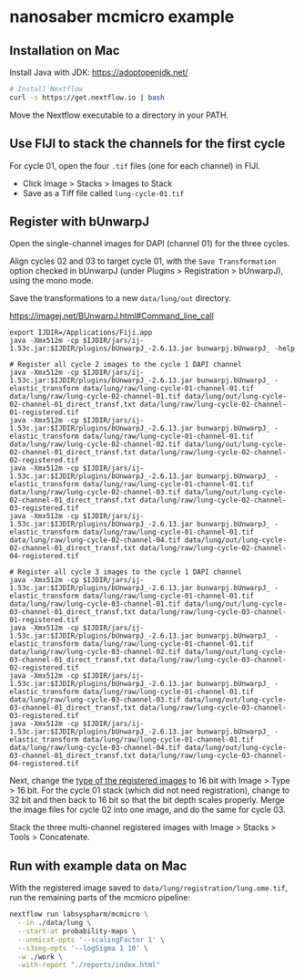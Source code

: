 # nanosaber mcmicro example


## Installation on Mac

Install Java with JDK: https://adoptopenjdk.net/

```sh
# Install Nextflow
curl -s https://get.nextflow.io | bash
```

Move the Nextflow executable to a directory in your PATH.

## Use FIJI to stack the channels for the first cycle

For cycle 01, open the four `.tif` files (one for each channel) in FIJI.
- Click Image > Stacks > Images to Stack
- Save as a Tiff file called `lung-cycle-01.tif`

## Register with bUnwarpJ

Open the single-channel images for DAPI (channel 01) for the three cycles.

Align cycles 02 and 03 to target cycle 01, with the `Save Transformation` option checked in bUnwarpJ (under Plugins > Registration > bUnwarpJ), using the mono mode.

Save the transformations to a new `data/lung/out` directory.

https://imagej.net/BUnwarpJ.html#Command_line_call

```
export IJDIR=/Applications/Fiji.app
java -Xmx512m -cp $IJDIR/jars/ij-1.53c.jar:$IJDIR/plugins/bUnwarpJ_-2.6.13.jar bunwarpj.bUnwarpJ_ -help

# Register all cycle 2 images to the cycle 1 DAPI channel
java -Xmx512m -cp $IJDIR/jars/ij-1.53c.jar:$IJDIR/plugins/bUnwarpJ_-2.6.13.jar bunwarpj.bUnwarpJ_ -elastic_transform data/lung/raw/lung-cycle-01-channel-01.tif data/lung/raw/lung-cycle-02-channel-01.tif data/lung/out/lung-cycle-02-channel-01_direct_transf.txt data/lung/raw/lung-cycle-02-channel-01-registered.tif
java -Xmx512m -cp $IJDIR/jars/ij-1.53c.jar:$IJDIR/plugins/bUnwarpJ_-2.6.13.jar bunwarpj.bUnwarpJ_ -elastic_transform data/lung/raw/lung-cycle-01-channel-01.tif data/lung/raw/lung-cycle-02-channel-02.tif data/lung/out/lung-cycle-02-channel-01_direct_transf.txt data/lung/raw/lung-cycle-02-channel-02-registered.tif
java -Xmx512m -cp $IJDIR/jars/ij-1.53c.jar:$IJDIR/plugins/bUnwarpJ_-2.6.13.jar bunwarpj.bUnwarpJ_ -elastic_transform data/lung/raw/lung-cycle-01-channel-01.tif data/lung/raw/lung-cycle-02-channel-03.tif data/lung/out/lung-cycle-02-channel-01_direct_transf.txt data/lung/raw/lung-cycle-02-channel-03-registered.tif
java -Xmx512m -cp $IJDIR/jars/ij-1.53c.jar:$IJDIR/plugins/bUnwarpJ_-2.6.13.jar bunwarpj.bUnwarpJ_ -elastic_transform data/lung/raw/lung-cycle-01-channel-01.tif data/lung/raw/lung-cycle-02-channel-04.tif data/lung/out/lung-cycle-02-channel-01_direct_transf.txt data/lung/raw/lung-cycle-02-channel-04-registered.tif

# Register all cycle 3 images to the cycle 1 DAPI channel
java -Xmx512m -cp $IJDIR/jars/ij-1.53c.jar:$IJDIR/plugins/bUnwarpJ_-2.6.13.jar bunwarpj.bUnwarpJ_ -elastic_transform data/lung/raw/lung-cycle-01-channel-01.tif data/lung/raw/lung-cycle-03-channel-01.tif data/lung/out/lung-cycle-03-channel-01_direct_transf.txt data/lung/raw/lung-cycle-03-channel-01-registered.tif
java -Xmx512m -cp $IJDIR/jars/ij-1.53c.jar:$IJDIR/plugins/bUnwarpJ_-2.6.13.jar bunwarpj.bUnwarpJ_ -elastic_transform data/lung/raw/lung-cycle-01-channel-01.tif data/lung/raw/lung-cycle-03-channel-02.tif data/lung/out/lung-cycle-03-channel-01_direct_transf.txt data/lung/raw/lung-cycle-03-channel-02-registered.tif
java -Xmx512m -cp $IJDIR/jars/ij-1.53c.jar:$IJDIR/plugins/bUnwarpJ_-2.6.13.jar bunwarpj.bUnwarpJ_ -elastic_transform data/lung/raw/lung-cycle-01-channel-01.tif data/lung/raw/lung-cycle-03-channel-03.tif data/lung/out/lung-cycle-03-channel-01_direct_transf.txt data/lung/raw/lung-cycle-03-channel-03-registered.tif
java -Xmx512m -cp $IJDIR/jars/ij-1.53c.jar:$IJDIR/plugins/bUnwarpJ_-2.6.13.jar bunwarpj.bUnwarpJ_ -elastic_transform data/lung/raw/lung-cycle-01-channel-01.tif data/lung/raw/lung-cycle-03-channel-04.tif data/lung/out/lung-cycle-03-channel-01_direct_transf.txt data/lung/raw/lung-cycle-03-channel-04-registered.tif
```

Next, change the [type of the registered images](https://imagej.net/BUnwarpJ.html#My_result_images_are_32-bit_although_my_input_images_are_8-bit.2C_is_that_a_bug.3F) to 16 bit with Image > Type > 16 bit. For the cycle 01 stack (which did not need registration), change to 32 bit and then back to 16 bit so that the bit depth scales properly.
Merge the image files for cycle 02 into one image, and do the same for cycle 03.

Stack the three multi-channel registered images with Image > Stacks > Tools > Concatenate.

## Run with example data on Mac

With the registered image saved to `data/lung/registration/lung.ome.tif`, run the remaining parts of the mcmicro pipeline:

```sh
nextflow run labsyspharm/mcmicro \
  --in ./data/lung \
  --start-at probability-maps \
  --unmicst-opts '--scalingFactor 1' \
  --s3seg-opts '--logSigma 1 10' \
  -w ./work \
  -with-report "./reports/index.html"
```

<!--

## Installation on O2

```sh
# Load Java
module load java/jdk-1.8u112
# Install Nextflow
curl -s https://get.nextflow.io | bash
# Move Nextflow executable to a directory in your PATH
mv nextflow ~/software/bin/nextflow
```

Check that the installed tools work:

```sh
which java
which nextflow
java -version
nextflow -version
```

## Run with example data on O2

Use the nextflow pipeline to download the example files:

```sh
mkdir -p ~/scratch/nanosaber-mcmicro
nextflow run labsyspharm/mcmicro/exemplar.nf --name exemplar-001 --path ~/scratch/nanosaber-mcmicro
```

Run the pipeline:
```sh
nextflow run labsyspharm/mcmicro --in ~/scratch/nanosaber-mcmicro/exemplar-001 -w ~/scratch/nanosaber-mcmicro/work -c ~/research/nanosaber-mcmicro/mk596.config -with-report "~/scratch/nanosaber-mcmicro/reports/$USER-$(date -Is).html"
```

## Troubleshoot singularity on O2

When using the pipeline on O2, you may run into this error: `singularity image is not in an allowed configured path`

To fix, locate the singularity image in `~/scratch/nanosaber-mcmicro/singularity/` and submit it for [automated testing](https://wiki.rc.hms.harvard.edu/display/O2/Running+Singularity+Containers+in+O2):

```sh
# Change to a singularity image extension recognized by O2
mv ~/scratch/nanosaber-mcmicro/singularity/labsyspharm-ashlar-1.13.0.img ~/scratch/nanosaber-mcmicro/singularity/labsyspharm-ashlar-1.13.0.sif
# Submit the image
module load csubmitter/latest
csubmitter --name labsyspharm-ashlar-1.13.0 --image-path /n/scratch3/users/m/mk596/nanosaber-mcmicro/singularity/labsyspharm-ashlar-1.13.0.sif
# Check the status
csubmitter --status
# When done processing, locate the verified image
ls /n/app/singularity/containers/mk596
```

To pull all of the other containers and submit:


```sh
cd ~/scratch/nanosaber-mcmicro/singularity

# illumination
singularity pull docker://labsyspharm/basic-illumination:1.0.1
mv basic-illumination_1.0.1.sif labsyspharm-basic-illumination-1.0.1.sif
csubmitter --name labsyspharm-basic-illumination-1.0.1 --image-path labsyspharm-basic-illumination-1.0.1.sif

# ashlar
singularity pull docker://labsyspharm/ashlar:1.13.0
mv ashlar_1.0.1.sif labsyspharm-ashlar-1.13.0.sif
csubmitter --name labsyspharm-ashlar-1.13.0 --image-path labsyspharm-ashlar-1.13.0.sif

# coreograph
singularity pull docker://labsyspharm/unetcoreograph:2.2.2
mv unetcoreograph_2.2.2.sif labsyspharm-unetcoreograph-2.2.2.sif
csubmitter --name labsyspharm-unetcoreograph-2.2.2 --image-path labsyspharm-unetcoreograph-2.2.2.sif
# or
singularity build labsyspharm-unetcoreograph-2.2.2.img docker://labsyspharm/unetcoreograph:2.2.2
mv labsyspharm-unetcoreograph-2.2.2.img labsyspharm-unetcoreograph-2.2.2.sif
csubmitter --name labsyspharm-unetcoreograph-2.2.2 --image-path labsyspharm-unetcoreograph-2.2.2.sif

# unmicst
singularity pull docker://labsyspharm/unmicst:2.6.10
mv unmicst_2.6.10.sif labsyspharm-unmicst-2.6.10.sif
csubmitter --name labsyspharm-unmicst-2.6.10 --image-path labsyspharm-unmicst-2.6.10.sif
# or
singularity build labsyspharm-unmicst-2.6.10.img docker://labsyspharm/unmicst:2.6.10
mv labsyspharm-unmicst-2.6.10.img labsyspharm-unmicst-2.6.10.sif
csubmitter --name labsyspharm-unmicst-2.6.10 --image-path labsyspharm-unmicst-2.6.10.sif

# cypository
singularity pull docker://labsyspharm/cypository:1.0.11
mv cypository_1.0.11.sif labsyspharm-cypository-1.0.11.sif
csubmitter --name labsyspharm-cypository-1.0.11 --image-path labsyspharm-cypository-1.0.11.sif

# ilastik
singularity pull docker://labsyspharm/mcmicro-ilastik:1.4.2
mv mcmicro-ilastik_1.4.2.sif labsyspharm-mcmicro-ilastik-1.4.2.sif
csubmitter --name labsyspharm-mcmicro-ilastik-1.4.2 --image-path labsyspharm-mcmicro-ilastik-1.4.2.sif

# s3seg
singularity pull docker://labsyspharm/s3segmenter:1.2.5
mv s3segmenter_1.2.5.sif labsyspharm-s3segmenter-1.2.5.sif
csubmitter --name labsyspharm-s3segmenter-1.2.5 --image-path labsyspharm-s3segmenter-1.2.5.sif

# quantification
singularity pull docker://labsyspharm/quantification:1.3.2
mv quantification_1.3.2.sif labsyspharm-quantification-1.3.2.sif
csubmitter --name labsyspharm-quantification-1.3.2 --image-path labsyspharm-quantification-1.3.2.sif

# naivestates
singularity pull docker://labsyspharm/naivestates:1.6.2
mv naivestates_1.6.2.sif labsyspharm-naivestates-1.6.2.sif
csubmitter --name naivestates-1.6.2 --image-uri docker://labsyspharm/naivestates:1.6.2
```


-->
